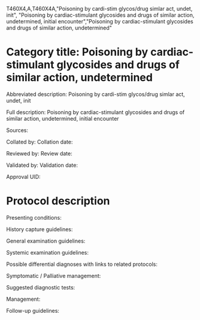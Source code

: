 T460X4,A,T460X4A,"Poisoning by cardi-stim glycos/drug simlar act, undet, init", "Poisoning by cardiac-stimulant glycosides and drugs of similar action, undetermined, initial encounter","Poisoning by cardiac-stimulant glycosides and drugs of similar action, undetermined"
# Category title: Poisoning by cardiac-stimulant glycosides and drugs of similar action, undetermined

Abbreviated description: Poisoning by cardi-stim glycos/drug simlar act, undet, init

Full description: Poisoning by cardiac-stimulant glycosides and drugs of similar action, undetermined, initial encounter

Sources:

Collated by:
Collation date:

Reviewed by:
Review date:

Validated by:
Validation date:

Approval UID:

# Protocol description

Presenting conditions:

History capture guidelines:

General examination guidelines:

Systemic examination guidelines:

Possible differential diagnoses with links to related protocols:

Symptomatic / Palliative management:

Suggested diagnostic tests:

Management:

Follow-up guidelines:
